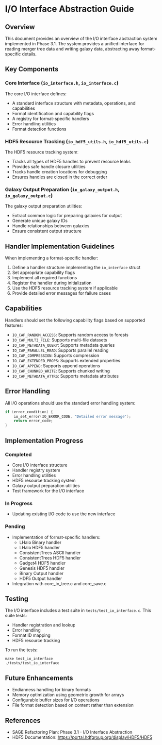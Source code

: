 # I/O Interface Abstraction Guide

## Overview

This document provides an overview of the I/O interface abstraction system implemented in Phase 3.1. The system provides a unified interface for reading merger tree data and writing galaxy data, abstracting away format-specific details.

## Key Components

### Core Interface (`io_interface.h`, `io_interface.c`)

The core I/O interface defines:
- A standard interface structure with metadata, operations, and capabilities
- Format identification and capability flags
- A registry for format-specific handlers
- Error handling utilities
- Format detection functions

### HDF5 Resource Tracking (`io_hdf5_utils.h`, `io_hdf5_utils.c`)

The HDF5 resource tracking system:
- Tracks all types of HDF5 handles to prevent resource leaks
- Provides safe handle closure utilities
- Tracks handle creation locations for debugging
- Ensures handles are closed in the correct order

### Galaxy Output Preparation (`io_galaxy_output.h`, `io_galaxy_output.c`)

The galaxy output preparation utilities:
- Extract common logic for preparing galaxies for output
- Generate unique galaxy IDs
- Handle relationships between galaxies
- Ensure consistent output structure

## Handler Implementation Guidelines

When implementing a format-specific handler:

1. Define a handler structure implementing the `io_interface` struct
2. Set appropriate capability flags
3. Implement all required functions
4. Register the handler during initialization
5. Use the HDF5 resource tracking system if applicable
6. Provide detailed error messages for failure cases

## Capabilities

Handlers should set the following capability flags based on supported features:

- `IO_CAP_RANDOM_ACCESS`: Supports random access to forests
- `IO_CAP_MULTI_FILE`: Supports multi-file datasets
- `IO_CAP_METADATA_QUERY`: Supports metadata queries
- `IO_CAP_PARALLEL_READ`: Supports parallel reading
- `IO_CAP_COMPRESSION`: Supports compression
- `IO_CAP_EXTENDED_PROPS`: Supports extended properties
- `IO_CAP_APPEND`: Supports append operations
- `IO_CAP_CHUNKED_WRITE`: Supports chunked writing
- `IO_CAP_METADATA_ATTRS`: Supports metadata attributes

## Error Handling

All I/O operations should use the standard error handling system:

```c
if (error_condition) {
    io_set_error(IO_ERROR_CODE, "Detailed error message");
    return error_code;
}
```

## Implementation Progress

### Completed
- Core I/O interface structure
- Handler registry system
- Error handling utilities
- HDF5 resource tracking system
- Galaxy output preparation utilities
- Test framework for the I/O interface

### In Progress
- Updating existing I/O code to use the new interface

### Pending
- Implementation of format-specific handlers:
  - LHalo Binary handler
  - LHalo HDF5 handler
  - ConsistentTrees ASCII handler
  - ConsistentTrees HDF5 handler
  - Gadget4 HDF5 handler
  - Genesis HDF5 handler
  - Binary Output handler
  - HDF5 Output handler
- Integration with core_io_tree.c and core_save.c

## Testing

The I/O interface includes a test suite in `tests/test_io_interface.c`. This suite tests:
- Handler registration and lookup
- Error handling
- Format ID mapping
- HDF5 resource tracking

To run the tests:
```
make test_io_interface
./tests/test_io_interface
```

## Future Enhancements

- Endianness handling for binary formats
- Memory optimization using geometric growth for arrays
- Configurable buffer sizes for I/O operations
- File format detection based on content rather than extension

## References

- SAGE Refactoring Plan: Phase 3.1 - I/O Interface Abstraction
- HDF5 Documentation: https://portal.hdfgroup.org/display/HDF5/HDF5